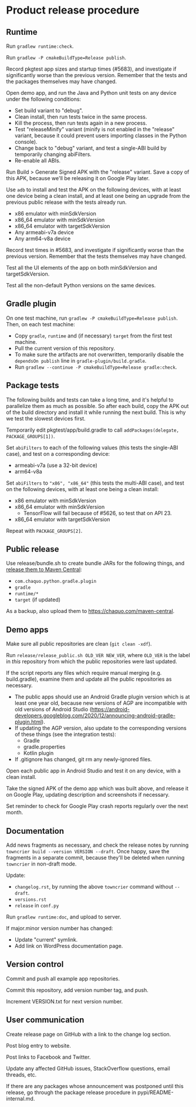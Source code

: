 # Product release procedure

## Runtime

Run `gradlew runtime:check`.

Run `gradlew -P cmakeBuildType=Release publish`.

Record pkgtest app sizes and startup times (#5683), and investigate if significantly worse than
the previous version. Remember that the tests and the packages themselves may have changed.

Open demo app, and run the Java and Python unit tests on any device under the following
conditions:

* Set build variant to "debug".
* Clean install, then run tests twice in the same process.
* Kill the process, then run tests again in a new process.
* Test "releaseMinify" variant (minify is not enabled in the "release" variant, because it
  could prevent users importing classes in the Python console).
* Change back to "debug" variant, and test a single-ABI build by temporarily changing
  abiFilters.
* Re-enable all ABIs.

Run Build > Generate Signed APK with the "release" variant. Save a copy of this APK,
because we'll be releasing it on Google Play later.

Use `adb` to install and test the APK on the following devices, with at least one device being
a clean install, and at least one being an upgrade from the previous public release with the
tests already run.

* x86 emulator with minSdkVersion
* x86_64 emulator with minSdkVersion
* x86_64 emulator with targetSdkVersion
* Any armeabi-v7a device
* Any arm64-v8a device

Record test times in #5683, and investigate if significantly worse than the previous version.
Remember that the tests themselves may have changed.

Test all the UI elements of the app on both minSdkVersion and targetSdkVersion.

Test all the non-default Python versions on the same devices.


## Gradle plugin

On one test machine, run `gradlew -P cmakeBuildType=Release publish`. Then, on each test
machine:

* Copy `gradle`, `runtime` and (if necessary) `target` from the first test machine.
* Pull the current version of this repository.
* To make sure the artifacts are not overwritten, temporarily disable the `dependsOn
  publish` line in `gradle-plugin/build.gradle`.
* Run `gradlew --continue -P cmakeBuildType=Release gradle:check`.


## Package tests

The following builds and tests can take a long time, and it's helpful to parallelize them
as much as possible. So after each build, copy the APK out of the build directory and
install it while running the next build. This is why we test the slowest devices first.

Temporarily edit pkgtest/app/build.gradle to call
`addPackages(delegate, PACKAGE_GROUPS[1])`.

Set `abiFilters` to each of the following values (this tests the single-ABI case), and
test on a corresponding device:

* armeabi-v7a (use a 32-bit device)
* arm64-v8a

Set `abiFilters` to `"x86", "x86_64"` (this tests the multi-ABI case), and test on the
following devices, with at least one being a clean install:

* x86 emulator with minSdkVersion
* x86_64 emulator with minSdkVersion
  * TensorFlow will fail because of #5626, so test that on API 23.
* x86_64 emulator with targetSdkVersion

Repeat with `PACKAGE_GROUPS[2]`.


## Public release

Use release/bundle.sh to create bundle JARs for the following things, and [release them to
Maven Central](https://central.sonatype.org/publish/publish-manual/#bundle-creation):

* `com.chaquo.python.gradle.plugin`
* `gradle`
* `runtime/*`
* `target` (if updated)

As a backup, also upload them to <https://chaquo.com/maven-central>.


## Demo apps

Make sure all public repositories are clean (`git clean -xdf`).

Run `release/release_public.sh OLD_VER NEW_VER`, where `OLD_VER` is the label in *this*
repository from which the public repositories were last updated.

If the script reports any files which require manual merging (e.g. build.gradle), examine them
and update all the public repositories as necessary.
* The public apps should use an Android Gradle plugin version which is at least one year
  old, because new versions of AGP are incompatible with old versions of Android Studio
  (https://android-developers.googleblog.com/2020/12/announcing-android-gradle-plugin.html).
* If updating the AGP version, also update to the corresponding versions of these things
  (see the integration tests):
  * Gradle
  * gradle.properties
  * Kotlin plugin
* If .gitignore has changed, git rm any newly-ignored files.

Open each public app in Android Studio and test it on any device, with a clean install.

Take the signed APK of the demo app which was built above, and release it on Google Play,
updating description and screenshots if necessary.

Set reminder to check for Google Play crash reports regularly over the next month.


## Documentation

Add news fragments as necessary, and check the release notes by running `towncrier build
--version VERSION --draft`. Once happy, save the fragments in a separate commit, because
they'll be deleted when running `towncrier` in non-draft mode.

Update:
* `changelog.rst`, by running the above `towncrier` command without `--draft`.
* `versions.rst`
* `release` in `conf.py`

Run `gradlew runtime:doc`, and upload to server.

If major.minor version number has changed:
* Update "current" symlink.
* Add link on WordPress documentation page.


## Version control

Commit and push all example app repositories.

Commit this repository, add version number tag, and push.

Increment VERSION.txt for next version number.


## User communication

Create release page on GitHub with a link to the change log section.

Post blog entry to website.

Post links to Facebook and Twitter.

Update any affected GitHub issues, StackOverflow questions, email threads, etc.

If there are any packages whose announcement was postponed until this release, go
through the package release procedure in pypi/README-internal.md.
